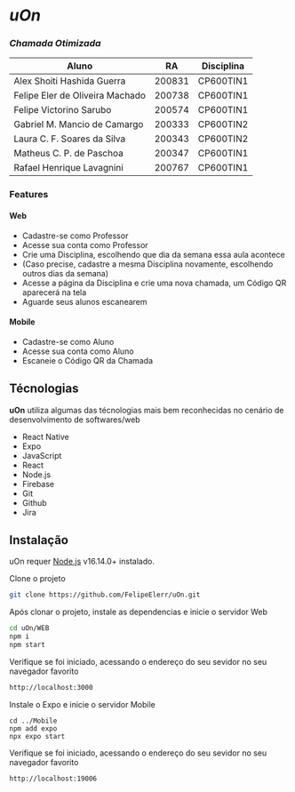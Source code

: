 # _uOn_
### _Chamada Otimizada_

| Aluno | RA | Disciplina |
| ------ | ------ | ------ |
| Alex Shoiti Hashida Guerra | 200831 | CP600TIN1 |
| Felipe Eler de Oliveira Machado | 200738 | CP600TIN1 |
| Felipe Victorino Sarubo | 200574 | CP600TIN1 |
| Gabriel M. Mancio de Camargo | 200333 | CP600TIN2 |
| Laura C. F. Soares da Silva | 200343 | CP600TIN2 |
| Matheus C. P. de Paschoa | 200347 | CP600TIN1 |
| Rafael Henrique Lavagnini | 200767 | CP600TIN1 |

### Features
#### Web
- Cadastre-se como Professor
- Acesse sua conta como Professor
- Crie uma Disciplina, escolhendo que dia da semana essa aula acontece
- (Caso precise, cadastre a mesma Disciplina novamente, escolhendo outros dias da semana)
- Acesse a página da Disciplina e crie uma nova chamada, um Código QR aparecerá na tela
- Aguarde seus alunos escanearem

#### Mobile
- Cadastre-se como Aluno
- Acesse sua conta como Aluno
- Escaneie o Código QR da Chamada

## Técnologias
 **uOn** utiliza algumas das técnologias mais bem reconhecidas no cenário de desenvolvimento de softwares/web
- React Native
- Expo
- JavaScript
- React 
- Node.js
- Firebase
- Git
- Github
- Jira

## Instalação
uOn requer [Node.js](https://nodejs.org/) v16.14.0+ instalado.

Clone o projeto
```sh
git clone https://github.com/FelipeElerr/uOn.git
```

Após clonar o projeto, instale as dependencias e inicie o servidor Web
```sh
cd uOn/WEB
npm i
npm start
```
Verifique se foi iniciado, acessando o endereço do seu sevidor no seu navegador favorito
```sh
http://localhost:3000
```
Instale o Expo e inicie o servidor Mobile
```
cd ../Mobile
npm add expo
npx expo start
```
Verifique se foi iniciado, acessando o endereço do seu sevidor no seu navegador favorito
```sh
http://localhost:19006
```
